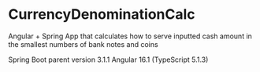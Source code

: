 # CurrencyDenominationCalc
Angular + Spring App that calculates how to serve inputted cash amount in the smallest numbers of bank notes and coins

Spring Boot parent version 3.1.1
Angular 16.1 (TypeScript 5.1.3)
